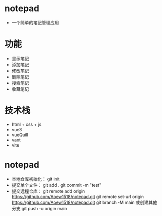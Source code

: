 # notepad
- ⼀个简单的笔记管理应⽤

# 功能
- 显示笔记
- 添加笔记
- 修改笔记
- 删除笔记
- 搜索笔记
- 收藏笔记

# 技术栈
- html + css + js
- vue3
- vueQuill
- vant
- vite

# notepad
- 本地仓库初始化：
    git init
- 提交单个文件：
    git add .
    git commit -m "test"
- 提交远程仓库：
    git remote add origin https://github.com/Aoew1518/notepad.git
    git remote set-url origin https://github.com/Aoew1518/notepad.git
    git branch -M main 或创建其他分支
    git push -u origin main
